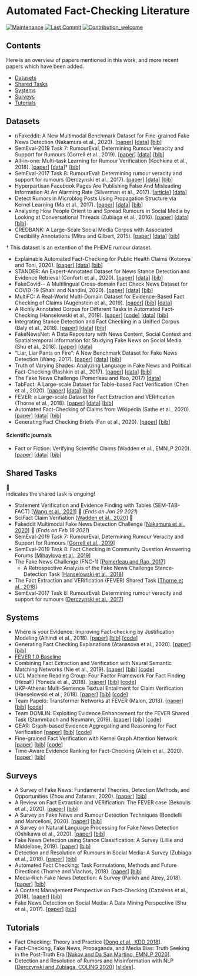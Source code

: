 # Automated Fact-Checking Literature

[![Maintenance](https://img.shields.io/badge/Maintained%3F-yes-green.svg)](https://github.com/neemakot/Fact-Checking-Survey)
[![Last Commit](https://img.shields.io/github/last-commit/neemakot/Fact-Checking-Survey.svg)](https://github.com/neemakot/Fact-Checking-Survey)
[![Contribution_welcome](https://img.shields.io/badge/Contributions-welcome-blue)](https://github.com/neemakot/Fact-Checking-Survey/blob/main/CONTRIBUTING.md)


## Contents

Here is an overview of papers mentioned in this work, and more recent papers which have been added.

- [Datasets](#datasets)
- [Shared Tasks](#shared-tasks)
- [Systems](#systems)
- [Surveys](#surveys)
- [Tutorials](#tutorials)


## Datasets
* r/Fakeddit: A New Multimodal Benchmark Dataset for Fine-grained Fake News Detection (Nakamura et al., 2020).
[[paper](https://www.aclweb.org/anthology/2020.lrec-1.755.pdf)]
[[data](https://github.com/entitize/fakeddit)]
[[bib](https://www.aclweb.org/anthology/2020.lrec-1.755.bib)]
* SemEval-2019 Task 7: RumourEval, Determining Rumour Veracity and Support for Rumours (Gorrell et al., 2019).
[[paper](https://www.aclweb.org/anthology/S19-2147.pdf)]
[[data](https://competitions.codalab.org/competitions/19938)]
[[bib](https://www.aclweb.org/anthology/S19-2147.bib)]
* All-in-one: Multi-task Learning for Rumour Verification (Kochkina et al., 2018). 
[[paper](https://www.aclweb.org/anthology/C18-1288.pdf)]
[[data](https://figshare.com/articles/PHEME_dataset_for_Rumour_Detection_and_Veracity_Classification/6392078)]†
[[bib](https://www.aclweb.org/anthology/C18-1288.bib)]
* SemEval-2017 Task 8: RumourEval: Determining rumour veracity and support for rumours (Derczynski et al., 2017).
[[paper](https://www.aclweb.org/anthology/S17-2006.pdf)]
[[data](https://alt.qcri.org/semeval2017/task8/index.php?id=data-and-tools)]
[[bib](https://www.aclweb.org/anthology/S17-2006.bib)]
* Hyperpartisan Facebook Pages Are Publishing False And Misleading Information At An Alarming Rate (Silverman et al., 2017).
[[article](https://www.buzzfeednews.com/article/craigsilverman/partisan-fb-pages-analysis)]
[[data](https://github.com/BuzzFeedNews/2016-10-facebook-fact-check)]
* Detect Rumors in Microblog Posts Using Propagation Structure via Kernel Learning (Ma et al., 2017).
[[paper](https://www.aclweb.org/anthology/P17-1066.pdf)]
[[data](https://www.dropbox.com/s/7ewzdrbelpmrnxu/rumdetect2017.zip?dl=0)]
[[bib](https://www.aclweb.org/anthology/P17-1066.bib)]
* Analysing How People Orient to and Spread Rumours in Social Media by Looking at Conversational Threads (Zubiaga et al., 2016).
[[paper](https://journals.plos.org/plosone/article?id=10.1371/journal.pone.0150989)]
[[data](https://figshare.com/articles/PHEME_rumour_scheme_dataset_journalism_use_case/2068650)]
[[bib](https://journals.plos.org/plosone/article/citation?id=10.1371/journal.pone.0150989)]
* CREDBANK: A Large-Scale Social Media Corpus with Associated Credibility Annotations (Mitra and Gilbert, 2015).
[[paper](http://eegilbert.org/papers/icwsm15.credbank.mitra.pdf)]
[[data](https://github.com/compsocial/CREDBANK-data)]
[[bib](https://dblp.org/rec/conf/icwsm/MitraG15.html?view=bibtex)]

† This dataset is an extention of the PHEME rumour dataset.
  
* Explainable Automated Fact-Checking for Public Health Claims (Kotonya and Toni, 2020). 
[[paper](https://arxiv.org/abs/2010.09926)]
[[data](https://github.com/neemakot/Health-Fact-Checking)]
[[bib](https://www.aclweb.org/anthology/2020.emnlp-main.623.bib)]
* STANDER: An Expert-Annotated Dataset for News Stance Detection and Evidence Retrieval (Conforti et al., 2020).
[[paper](https://www.aclweb.org/anthology/2020.findings-emnlp.365.pdf)]
[[data](https://github.com/cambridge-wtwt/emnlp2020-stander-news)]
[[bib](https://www.aclweb.org/anthology/2020.findings-emnlp.365.bib)]
* FakeCovid-- A Multilingual Cross-domain Fact Check News Dataset for COVID-19 (Shahi and Nandini, 2020). 
[[paper](https://arxiv.org/pdf/2006.11343.pdf)]
[[data](https://gautamshahi.github.io/FakeCovid/)]
[[bib](https://ui.adsabs.harvard.edu/abs/2020arXiv200611343K/exportcitation)]
* MultiFC: A Real-World Multi-Domain Dataset for Evidence-Based Fact Checking of Claims (Augenstein et al., 2019).
[[paper](https://www.aclweb.org/anthology/D19-1475.pdf)]
[[bib](https://www.aclweb.org/anthology/D19-1475.bib)]
[[data](https://competitions.codalab.org/competitions/21163)]  
* A Richly Annotated Corpus for Different Tasks in Automated Fact-Checking (Hanselowski et al., 2019).
[[paper](https://www.aclweb.org/anthology/K19-1046.pdf)]
[[code](https://github.com/UKPLab/conll2019-snopes-crawling)]
[[data](https://tudatalib.ulb.tu-darmstadt.de/handle/tudatalib/2081)]
[[bib](https://www.aclweb.org/anthology/K19-1046.bib)]
* Integrating Stance Detection and Fact Checking in a Unified Corpus (Baly et al., 2018).
[[paper](https://www.aclweb.org/anthology/N18-2004.pdf)]
[[data](https://alt.qcri.org/resources/arabic-fact-checking-and-stance-detection-corpus/)]
[[bib](https://www.aclweb.org/anthology/N18-2004.bib)]
* FakeNewsNet: A Data Repository with News Content, Social Context and Spatialtemporal Information for Studying Fake News on Social Media (Shu et al., 2018).
[[paper](https://arxiv.org/pdf/1809.01286.pdf)]
[[data](https://github.com/KaiDMML/FakeNewsNet)]
* “Liar, Liar Pants on Fire”: A New Benchmark Dataset for Fake News Detection (Wang, 2017).
[[paper](https://www.aclweb.org/anthology/P17-2067.pdf)]
[[data](https://sites.cs.ucsb.edu/~william/software.html)]
[[bib](https://www.aclweb.org/anthology/P17-2067.bib)]
* Truth of Varying Shades: Analyzing Language in Fake News and Political Fact-Checking (Rashkin et al., 2017).
[[paper](https://www.aclweb.org/anthology/D17-1317.pdf)]
[[data](https://hrashkin.github.io/factcheck.html)]
[[bib](https://www.aclweb.org/anthology/D17-1317.bib)]
* The Fake News Challenge (Pomerleau and Rao, 2017) 
[[data](https://github.com/FakeNewsChallenge/fnc-1)]
* TabFact: A Large-scale Dataset for Table-based Fact Verification (Chen et al., 2020). 
[[paper](https://openreview.net/pdf?id=rkeJRhNYDH)]
[[data](https://github.com/wenhuchen/Table-Fact-Checking)]
[[bib](https://dblp.org/rec/conf/iclr/ChenWCZWLZW20.html?view=bibtex)]
* FEVER: a Large-scale Dataset for Fact Extraction and VERification (Thorne et al., 2018).
[[paper](https://www.aclweb.org/anthology/N18-1074.pdf)] 
[[data](https://fever.ai/resources.html)] 
[[bib](https://www.aclweb.org/anthology/N18-1074.bib)] 
* Automated Fact-Checking of Claims from Wikipedia (Sathe et al., 2020).
[[paper](https://www.aclweb.org/anthology/2020.lrec-1.849.pdf)] 
[[data](https://github.com/wikifactcheck-english/wikifactcheck-english)]
[[bib](https://www.aclweb.org/anthology/2020.lrec-1.849.bib)]
* Generating Fact Checking Briefs (Fan et al., 2020).
[[paper](https://www.aclweb.org/anthology/2020.emnlp-main.580.pdf)]
[[bib](https://www.aclweb.org/anthology/2020.emnlp-main.580.bib)]
#### Scientific journals
* Fact or Fiction: Verifying Scientific Claims (Wadden et al., EMNLP 2020).
[[paper](https://www.aclweb.org/anthology/2020.emnlp-main.609.pdf)]
[[data](https://github.com/allenai/scifact)]
[[bib](https://www.aclweb.org/anthology/2020.emnlp-main.609.bib )]


## Shared Tasks

📣  
indicates the shared task is ongoing!

* Statement Verification and Evidence Finding with Tables (SEM-TAB-FACT) [[Wang et al., 2021](https://competitions.codalab.org/competitions/27748)] 📣 (_Ends on Jan 29 2021_)
* SciFact Claim Verifiation [[Wadden et al., 2020](https://sdproc.org/2021/sharedtasks.html#sciver)] 📣
* Fakeddit Multimodal Fake News Detection Challenge [[Nakamura et al., 2020](https://competitions.codalab.org/competitions/25337#learn_the_details)] 📣 (_Ends on Feb 16 2021_)
* SemEval-2019 Task 7: RumourEval, Determining Rumour Veracity and Support for Rumours [[Gorrell et al., 2019](https://www.aclweb.org/anthology/S19-2147/)]
* SemEval-2019 Task 8: Fact Checking in Community Question Answering Forums [[Mihaylova et al., 2019](https://www.aclweb.org/anthology/S19-2149/)]
* The Fake News Challenge (FNC-1) [[Pomerleau and Rao, 2017](http://www.fakenewschallenge.org/)]
  * A Retrospective Analysis of the Fake News Challenge Stance-Detection Task [[Hanselowski et al., 2018](https://www.aclweb.org/anthology/C18-1158/)]
* The Fact Extraction and VERification (FEVER) Shared Task [[Thorne et al., 2018](https://www.aclweb.org/anthology/W18-5501/)]
* SemEval-2017 Task 8: RumourEval: Determining rumour veracity and support for rumours [[Derczynski et al., 2017](https://www.aclweb.org/anthology/S17-2006/)]


## Systems

* Where is your Evidence: Improving Fact-checking by Justification
Modeling (Alhindi et al., 2018).
[[paper](https://www.aclweb.org/anthology/W18-5513.pdf)]
[[bib](https://www.aclweb.org/anthology/W18-5513.bib)]
[[code](https://github.com/Tariq60/LIAR-PLUS)]
* Generating Fact Checking Explanations (Atanasova et al., 2020).
[[paper](https://www.aclweb.org/anthology/2020.acl-main.656.pdf)]
[[bib](https://www.aclweb.org/anthology/2020.acl-main.656.bib)]
* [FEVER 1.0 Baseline](https://github.com/sheffieldnlp/fever-naacl-2018)
* Combining Fact Extraction and Verification with Neural Semantic Matching Networks (Nie et al., 2019).
  [[paper](https://arxiv.org/pdf/1811.07039.pdf)]
  [[bib](https://dblp.org/rec/conf/aaai/NieCB19.html?view=bibtex)]
  [[code](https://github.com/easonnie/combine-FEVER-NSMN/)]
* UCL Machine Reading Group: Four Factor Framework For Fact Finding (HexaF) (Yoneda et al., 2018).
  [[paper](https://www.aclweb.org/anthology/W18-5515.pdf)]
  [[bib](https://www.aclweb.org/anthology/W18-5515.bib)] 
  [[code](https://github.com/uclmr/fever)]
* UKP-Athene: Multi-Sentence Textual Entailment for Claim Verification (Hanselowski et al., 2018).
  [[paper](https://www.aclweb.org/anthology/W18-5516.pdf)]
  [[bib](https://www.aclweb.org/anthology/W18-5516.bib)]
  [[code](https://github.com/UKPLab/fever-2018-team-athene)]
* Team Papelo: Transformer Networks at FEVER (Malon, 2018).
  [[paper](https://www.aclweb.org/anthology/W18-5517.pdf)]
  [[bib](https://www.aclweb.org/anthology/W18-5517.bib)]
  [[code](https://github.com/necla-ml/fever2018)]
* Team DOMLIN: Exploiting Evidence Enhancement for the FEVER Shared Task (Stammbach and Neumann, 2019).
  [[paper](https://www.aclweb.org/anthology/D19-6616.pdf)]
  [[bib](https://www.aclweb.org/anthology/D19-6616.bib)]
  [[code](https://github.com/necla-ml/fever2018)]
* GEAR: Graph-based Evidence Aggregating and Reasoning for Fact Verification
  [[paper](https://www.aclweb.org/anthology/P19-1085.pdf)]
  [[bib](https://www.aclweb.org/anthology/P19-1085.pdf)]
  [[code](https://github.com/thunlp/GEAR)]
* Fine-grained Fact Verification with Kernel Graph Attention Network
  [[paper](https://www.aclweb.org/anthology/2020.acl-main.655.pdf)]
  [[bib](https://www.aclweb.org/anthology/2020.acl-main.655.bib)]
  [[code](https://github.com/thunlp/KernelGAT)]
* Time-Aware Evidence Ranking for Fact-Checking (Allein et al., 2020).
  [[paper](https://arxiv.org/pdf/2009.06402.pdf)]
  [[bib](https://dblp.org/rec/journals/corr/abs-2009-06402.html?view=bibtex)]



## Surveys

* A Survey of Fake News: Fundamental Theories, Detection Methods, and Opportunities (Zhou and Zafarani, 2020).
[[paper](https://dl.acm.org/doi/10.1145/3395046)]
[[bib](https://dblp.org/rec/journals/csur/ZhouZ20.html?view=bibtex)]
* A Review on Fact Extraction and VERification: The FEVER case (Bekoulis et al., 2020).
[[paper](https://arxiv.org/abs/2010.03001)]
[[bib](https://dblp.org/rec/journals/corr/abs-2010-03001.html?view=bibtex)]
* A Survey on Fake News and Rumour Detection Techniques (Bondielli and Marcelloni, 2020).
[[paper](https://www.sciencedirect.com/science/article/abs/pii/S0020025519304372?via%3Dihub)]
[[bib](https://dblp.org/rec/journals/isci/BondielliM19.html?view=bibtex)]
* A Survey on Natural Language Processing for Fake News Detection (Oshikawa et al., 2020).
[[paper](https://www.aclweb.org/anthology/2020.lrec-1.747.pdf)]
[[bib](https://www.aclweb.org/anthology/2020.lrec-1.747.bib)]
* Fake News Detection using Stance Classification: A Survey (Lillie and Middelboe, 2019).
[[paper](https://arxiv.org/pdf/1907.00181.pdf)]
[[bib](https://dblp.org/rec/journals/corr/abs-1907-00181.html?view=bibtex)]
* Detection and Resolution of Rumours in Social Media: A Survey (Zubiaga et al., 2018).
[[paper](http://kddlab.zjgsu.edu.cn:7200/research/rumor/Detection%20and%20Resolution%20of%20Rumours%20in%20Social%20Media_%20A%20Survey.pdf)]
[[bib](https://dblp.uni-trier.de/rec/journals/csur/ZubiagaABLP18.html?view=bibtex)]
* Automated Fact Checking: Task Formulations, Methods and Future Directions (Thorne and Vlachos, 2018).
[[paper](https://www.aclweb.org/anthology/C18-1283.pdf)]
[[bib](https://www.aclweb.org/anthology/C18-1283.bib)]
* Media-Rich Fake News Detection: A Survey (Parikh and Atrey, 2018).
[[paper](https://www.albany.edu/~sp191221/publications/Fake_Media_Rich_News_Detection_A_Survey.pdf)]
[[bib](https://dblp.org/rec/conf/mipr/ParikhA18.html?view=bibtex)]
* A Content Management Perspective on Fact-Checking (Cazalens et al., 2018).
[[paper](https://hal.archives-ouvertes.fr/hal-01722666/document)]
[[bib](https://dblp.org/rec/journals/pvldb/CazalensLMLT18.html?view=bibtex)]
* Fake News Detection on Social Media: A Data Mining Perspective (Shu et al., 2017).
[[paper](https://arxiv.org/pdf/1708.01967.pdf)]
[[bib](https://dblp.org/rec/journals/sigkdd/ShuSWTL17.html?view=bibtex)]

## Tutorials
* Fact Checking: Theory and Practice [[Dong et al., KDD 2018](https://shiralkarprashant.github.io/fact-checking-tutorial-KDD2018/)].
* Fact-Checking, Fake News, Propaganda, and Media Bias: Truth Seeking in the Post-Truth Era [[Nakov and Da San Martino, EMNLP 2020](https://propaganda.qcri.org/emnlp20-tutorial/)].
* Detection and Resolution of Rumors and Misinformation with NLP [[Derczynski and Zubiaga, COLING 2020](https://www.aclweb.org/anthology/2020.coling-tutorials.4.pdf)] [[slides](https://docs.google.com/presentation/d/1ZBVPtHcVgJW2c_ibrdVuoCH7sU9ha8NS7Fq9GCnBnls/edit?usp=sharing)].



